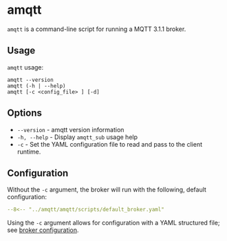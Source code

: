 # amqtt

`amqtt` is a command-line script for running a MQTT 3.1.1 broker.

## Usage

`amqtt` usage:

```
amqtt --version
amqtt (-h | --help)
amqtt [-c <config_file> ] [-d]
```

## Options

- `--version` - amqtt version information
- `-h, --help` - Display `amqtt_sub` usage help
- `-c` - Set the YAML configuration file to read and pass to the client runtime.

## Configuration

Without the `-c` argument, the broker will run with the following, default configuration:

```yaml
--8<-- "../amqtt/amqtt/scripts/default_broker.yaml"
```

Using the `-c` argument allows for configuration with a YAML structured file; see [broker configuration](broker_config.md). 
